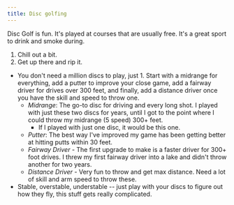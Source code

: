 ```yaml
---
title: Disc golfing
---
```

Disc Golf is fun. It's played at courses that are usually free. It's a great sport to drink and smoke during.

1. Chill out a bit.
2. Get up there and rip it.

- You don't need a million discs to play, just 1. Start with a midrange for everything, add a putter to improve your close game, add a fairway driver for drives over 300 feet, and finally, add a distance driver once you have the skill and speed to throw one.
	- *Midrange*: The go-to disc for driving and every long shot. I played with just these two discs for years, until I got to the point where I could throw my midrange (5 speed) 300+ feet. 
		- If I played with just one disc, it would be this one.
	- *Putter*: The best way I've improved my game has been getting better at hitting putts within 30 feet. 
	- *Fairway Driver* - The first upgrade to make is a faster driver for 300+ foot drives. I threw my first fairway driver into a lake and didn't throw another for two years.
	- *Distance Driver* - Very fun to throw and get max distance. Need a lot of skill and arm speed to throw these.
- Stable, overstable, understable -- just play with your discs to figure out how they fly, this stuff gets really complicated.